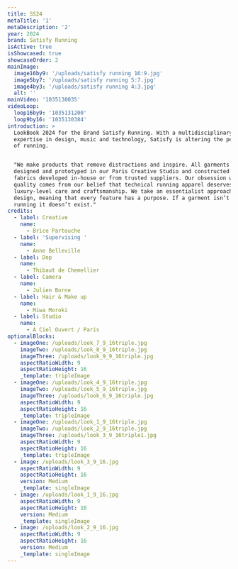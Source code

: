 ```yaml
---
title: SS24
metaTitle: '1'
metaDescription: '2'
year: 2024
brand: Satisfy Running
isActive: true
isShowcased: true
showcaseOrder: 2
mainImage:
  image16by9: '/uploads/satisfy running 16:9.jpg'
  image5by7: '/uploads/satisfy running 5:7.jpg'
  image4by3: '/uploads/satisfy running 4:3.jpg'
  alt: ''
mainVideo: '1035130035'
videoLoop:
  loop16by9: '1035131200'
  loop9by16: '1035130384'
introduction: >
  LookBook 2024 for the Brand Satisfy Running. With a multidisciplinary
  expertise in design, music and technology, Satisfy is altering the perception
  of running. 


  "We make products that remove distractions and inspire. All garments are
  designed and prototyped in our Paris Creative Studio and constructed from
  fabrics developed in-house or from trusted suppliers. Our obsession with
  quality comes from our belief that technical running apparel deserves
  luxury-level care and craftsmanship. We take an essentialist approach to
  design, meaning that every feature has a purpose. If a garment isn’t right for
  running it doesn’t exist."
credits:
  - label: Creative
    name:
      - Brice Partouche
  - label: 'Supervising '
    name:
      - Anne Belleville
  - label: Dop
    name:
      - Thibaut de Chemellier
  - label: Camera
    name:
      - Julien Borne
  - label: Hair & Make up
    name:
      - Miwa Moroki
  - label: Studio
    name:
      - A Ciel Ouvert / Paris
optionalBlocks:
  - imageOne: /uploads/look_7_9_16triple.jpg
    imageTwo: /uploads/look_8_9_16triple.jpg
    imageThree: /uploads/look_9_9_16triple.jpg
    aspectRatioWidth: 9
    aspectRatioHeight: 16
    _template: tripleImage
  - imageOne: /uploads/look_4_9_16triple.jpg
    imageTwo: /uploads/look_5_9_16triple.jpg
    imageThree: /uploads/look_6_9_16triple.jpg
    aspectRatioWidth: 9
    aspectRatioHeight: 16
    _template: tripleImage
  - imageOne: /uploads/look_1_9_16triple.jpg
    imageTwo: /uploads/look_2_9_16triple.jpg
    imageThree: /uploads/look_3_9_16triple1.jpg
    aspectRatioWidth: 9
    aspectRatioHeight: 16
    _template: tripleImage
  - image: /uploads/look_3_9_16.jpg
    aspectRatioWidth: 9
    aspectRatioHeight: 16
    version: Medium
    _template: singleImage
  - image: /uploads/look_1_9_16.jpg
    aspectRatioWidth: 9
    aspectRatioHeight: 16
    version: Medium
    _template: singleImage
  - image: /uploads/look_2_9_16.jpg
    aspectRatioWidth: 9
    aspectRatioHeight: 16
    version: Medium
    _template: singleImage
---
```


